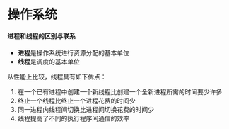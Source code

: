 # 操作系统

#### 进程和线程的区别与联系

- **进程**是操作系统进行资源分配的基本单位
- **线程**是调度的基本单位

从性能上比较，线程具有如下优点：

1. 在一个已有进程中创建一个新线程比创建一个全新进程所需的时间要少许多
2. 终止一个线程比终止一个进程花费的时间少
3. 同一进程内线程间切换比进程间切换花费的时间少
4. 线程提高了不同的执行程序间通信的效率
